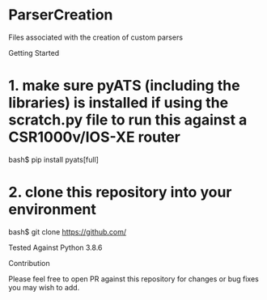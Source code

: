 # ParserCreation
Files associated with the creation of custom parsers

Getting Started

# 1. make sure pyATS (including the libraries) is installed if using the scratch.py file to run this against a CSR1000v/IOS-XE router
bash$ pip install pyats[full]

# 2. clone this repository into your environment
bash$ git clone https://github.com/

Tested Against Python 3.8.6

Contribution

Please feel free to open PR against this repository for changes or bug fixes you may wish to add.

